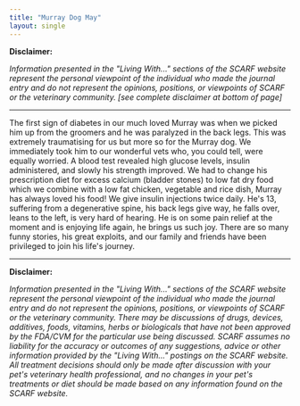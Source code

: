 ```yaml
---
title: "Murray Dog May"
layout: single
---
```


**Disclaimer:**

_Information presented in the "Living With..." sections of the SCARF website represent the personal viewpoint of the individual who made the journal entry and do not represent the opinions, positions, or viewpoints of SCARF or the veterinary community. [see complete disclaimer at bottom of page]_

---

The first sign of diabetes in our much loved Murray was when we picked him up from the groomers and he was paralyzed in the back legs. This was extremely traumatising for us but more so for the Murray dog. We immediately took him to our wonderful vets who, you could tell, were equally worried. A blood test revealed high glucose levels, insulin administered, and slowly his strength improved. We had to change his prescription diet for excess calcium (bladder stones) to low fat dry food which we combine with a low fat chicken, vegetable and rice dish, Murray has always loved his food! We give insulin injections twice daily. He's 13, suffering from a degenerative spine, his back legs give way, he falls over, leans to the left, is very hard of hearing. He is on some pain relief at the moment and is enjoying life again, he brings us such joy. There are so many funny stories, his great exploits, and our family and friends have been privileged to join his life's journey.

---

**Disclaimer:**

_Information presented in the "Living With..." sections of the SCARF website represent the personal viewpoint of the individual who made the journal entry and do not represent the opinions, positions, or viewpoints of SCARF or the veterinary community. There may be discussions of drugs, devices, additives, foods, vitamins, herbs or biologicals that have not been approved by the FDA/CVM for the particular use being discussed. SCARF assumes no liability for the accuracy or outcomes of any suggestions, advice or other information provided by the "Living With..." postings on the SCARF website. All treatment decisions should only be made after discussion with your pet's veterinary health professional, and no changes in your pet's treatments or diet should be made based on any information found on the SCARF website._
